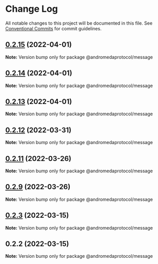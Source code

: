 # Change Log

All notable changes to this project will be documented in this file.
See [Conventional Commits](https://conventionalcommits.org) for commit guidelines.

## [0.2.15](https://github.com/andromedaprotocol/design-system/compare/@andromedaprotocol/message@0.2.12...@andromedaprotocol/message@0.2.15) (2022-04-01)

**Note:** Version bump only for package @andromedaprotocol/message





## [0.2.14](https://github.com/andromedaprotocol/design-system/compare/@andromedaprotocol/message@0.2.12...@andromedaprotocol/message@0.2.14) (2022-04-01)

**Note:** Version bump only for package @andromedaprotocol/message





## [0.2.13](https://github.com/andromedaprotocol/design-system/compare/@andromedaprotocol/message@0.2.12...@andromedaprotocol/message@0.2.13) (2022-04-01)

**Note:** Version bump only for package @andromedaprotocol/message





## [0.2.12](https://github.com/andromedaprotocol/design-system/compare/@andromedaprotocol/message@0.2.11...@andromedaprotocol/message@0.2.12) (2022-03-31)

**Note:** Version bump only for package @andromedaprotocol/message





## [0.2.11](https://github.com/andromedaprotocol/design-system/compare/@andromedaprotocol/message@0.2.9...@andromedaprotocol/message@0.2.11) (2022-03-26)

**Note:** Version bump only for package @andromedaprotocol/message





## [0.2.9](https://github.com/andromedaprotocol/design-system/compare/@andromedaprotocol/message@0.2.3...@andromedaprotocol/message@0.2.9) (2022-03-26)

**Note:** Version bump only for package @andromedaprotocol/message





## [0.2.3](https://github.com/andromedaprotocol/design-system/compare/@andromedaprotocol/message@0.2.2...@andromedaprotocol/message@0.2.3) (2022-03-15)

**Note:** Version bump only for package @andromedaprotocol/message





## 0.2.2 (2022-03-15)

**Note:** Version bump only for package @andromedaprotocol/message
